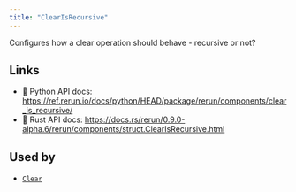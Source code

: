 ```yaml
---
title: "ClearIsRecursive"
---
```


Configures how a clear operation should behave - recursive or not?


## Links
 * 🐍 Python API docs: https://ref.rerun.io/docs/python/HEAD/package/rerun/components/clear_is_recursive/
 * 🦀 Rust API docs: https://docs.rs/rerun/0.9.0-alpha.6/rerun/components/struct.ClearIsRecursive.html


## Used by

* [`Clear`](../archetypes/clear.md)

